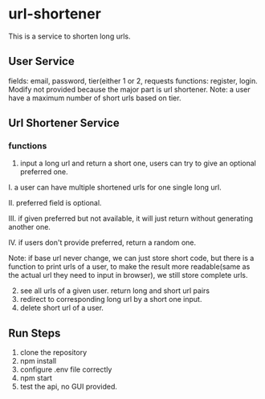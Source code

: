 # url-shortener
This is a service to shorten long urls.

## User Service
fields: email, password, tier(either 1 or 2, requests
functions: register, login. Modify not provided because the major part is url shortener.
Note: a user have a maximum number of short urls based on tier.
## Url Shortener Service
### functions
1. input a long url and return a short one, users can try to give an optional preferred one.

I. a user can have multiple shortened urls for one single long url.

II. preferred field is optional.

III. if given preferred but not available, it will just return without generating another one.

IV. if users don't provide preferred, return a random one.

Note: if base url never change, we can just store short code, but there is a function to print urls of a user, to make the result more readable(same as the actual url they need to input in browser), we still store complete urls.

2. see all urls of a given user.
return long and short url pairs
3. redirect to corresponding long url by a short one input.
4. delete short url of a user.

## Run Steps
1. clone the repository
2. npm install
3. configure .env file correctly
4. npm start
5. test the api, no GUI provided.
